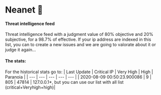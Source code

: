 # Neanet :hocho:
#### Threat intelligence feed
Threat intelligence feed with a judgment value of 80% objective and 20% subjective, for a 98.7% of effective. If your ip address are indexed in this list, you can to create a new issues and we are going to valorate about it or judge it again...

#### The stats:
For the historical stats go to: 
| Last Update | Critical IP | Very High | High | Paranoia |
| --- | --- | --- | --- | --- |
| 2020-08-09 00:50:23.900086 | 9 | 805 | 47814 | 127.0.0.1*, but  you can use our list with all list (critical+Veryhigh+high)|
